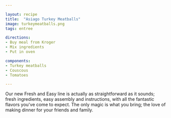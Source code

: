 ```yaml
---

layout: recipe
title:  "Asiago Turkey Meatballs"
image: turkeymeatballs.png
tags: entree

directions:
- Buy meal from Kroger
- Mix ingredients
- Put in oven

components:
- Turkey meatballs
- Couscous
- Tomatoes

---
```


 Our new Fresh and Easy line is actually as straightforward as it sounds; fresh ingredients, easy assembly and instructions, with all the fantastic flavors you've come to expect. The only magic is what you bring; the love of making dinner for your friends and family.